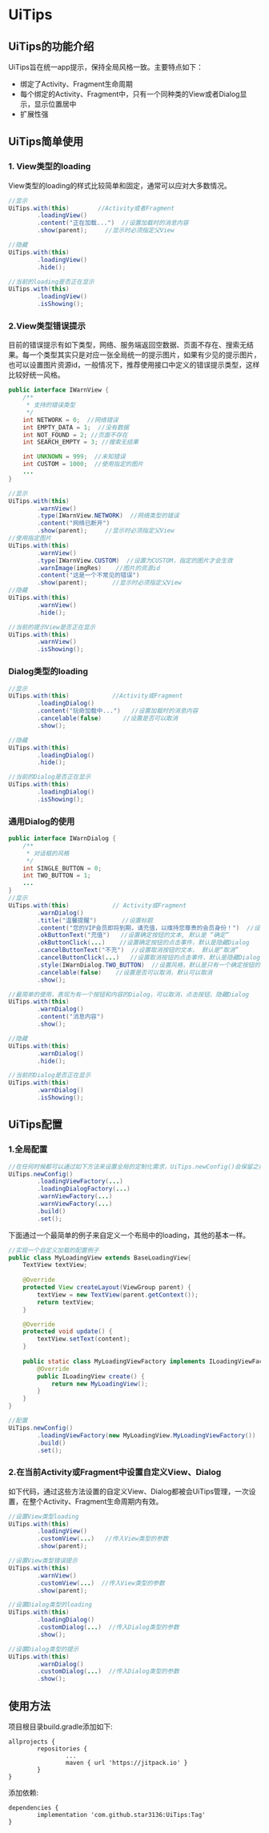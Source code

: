 # UiTips

## UiTips的功能介绍
UiTips旨在统一app提示，保持全局风格一致。主要特点如下：
- 绑定了Activity、Fragment生命周期
- 每个绑定的Activity、Fragment中，只有一个同种类的View或者Dialog显示，显示位置居中
- 扩展性强


## UiTips简单使用
### 1. View类型的loading
View类型的loading的样式比较简单和固定，通常可以应对大多数情况。
```java
//显示
UiTips.with(this)        //Activity或者Fragment
        .loadingView()
        .content("正在加载...")  //设置加载时的消息内容
        .show(parent);     //显示时必须指定父View

//隐藏
UiTips.with(this)
        .loadingView()
        .hide();

//当前的loading是否正在显示
UiTips.with(this)
        .loadingView()
        .isShowing();
```



### 2.View类型错误提示
目前的错误提示有如下类型，网络、服务端返回空数据、页面不存在、搜索无结果。每一个类型其实只是对应一张全局统一的提示图片，如果有少见的提示图片，也可以设置图片资源id，一般情况下，推荐使用接口中定义的错误提示类型，这样比较好统一风格。
```java
public interface IWarnView {
    /**
     * 支持的错误类型
     */
    int NETWORK = 0;  //网络错误
    int EMPTY_DATA = 1;  //没有数据
    int NOT_FOUND = 2; //页面不存在
    int SEARCH_EMPTY = 3; //搜索无结果

    int UNKNOWN = 999;  //未知错误
    int CUSTOM = 1000;  //使用指定的图片
    ...
}

//显示
UiTips.with(this)
        .warnView()
        .type(IWarnView.NETWORK)  //网络类型的错误
        .content("网络已断开")
        .show(parent);     //显示时必须指定父View
//使用指定图片
UiTips.with(this)
        .warnView()
        .type(IWarnView.CUSTOM)  //设置为CUSTOM，指定的图片才会生效
        .warnImage(imgRes)    //图片的资源id
        .content("这是一个不常见的错误")
        .show(parent);       //显示时必须指定父View
//隐藏
UiTips.with(this)
        .warnView()
        .hide();

//当前的提示View是否正在显示
UiTips.with(this)
        .warnView()
        .isShowing();
```

### Dialog类型的loading
```java
//显示
UiTips.with(this)            //Activity或Fragment
        .loadingDialog()
        .content("玩命加载中...")   //设置加载时的消息内容
        .cancelable(false)      //设置是否可以取消
        .show();

//隐藏
UiTips.with(this)
        .loadingDialog()
        .hide();

//当前的Dialog是否正在显示
UiTips.with(this)
        .loadingDialog()
        .isShowing();
```

### 通用Dialog的使用
```java
public interface IWarnDialog {
    /**
     * 对话框的风格
     */
    int SINGLE_BUTTON = 0;
    int TWO_BUTTON = 1;
    ...
}
//显示
UiTips.with(this)            // Activity或Fragment
        .warnDialog()
        .title("温馨提醒")       //设置标题
        .content("您的VIP会员即将到期，请充值，以维持您尊贵的会员身份！")  //设置内容
        .okButtonText("充值")   //设置确定按钮的文本, 默认是 “确定”
        .okButtonClick(...)    //设置确定按钮的点击事件，默认是隐藏Dialog
        .cancelButtonText("不充")  //设置取消按钮的文本， 默认是“取消”
        .cancelButtonClick(...)   //设置取消按钮的点击事件，默认是隐藏Dialog
        .style(IWarnDialog.TWO_BUTTON)  //设置风格，默认是只有一个确定按钮的，如果需要显示两个按钮，需要设置为TWO_BUTTON
        .cancelable(false)    //设置是否可以取消，默认可以取消
        .show();

//最简单的使用，表现为有一个按钮和内容的Dialog，可以取消，点击按钮，隐藏Dialog
UiTips.with(this)
        .warnDialog()
        .content("消息内容")
        .show();

//隐藏
UiTips.with(this)
        .warnDialog()
        .hide();

//当前的Dialog是否正在显示
UiTips.with(this)
        .warnDialog()
        .isShowing();
```

## UiTips配置
### 1.全局配置
```java
//在任何时候都可以通过如下方法来设置全局的定制化需求，UiTips.newConfig()会保留之前的配置
UiTips.newConfig()
        .loadingViewFactory(...)  
        .loadingDialogFactory(...)
        .warnViewFactory(...)
        .warnViewFactory(...)
        .build()
        .set();
```

下面通过一个最简单的例子来自定义一个布局中的loading，其他的基本一样。
```java
//实现一个自定义加载的配置例子
public class MyLoadingView extends BaseLoadingView{
    TextView textView;
    
    @Override
    protected View createLayout(ViewGroup parent) {
        textView = new TextView(parent.getContext());
        return textView;
    }

    @Override
    protected void update() {
        textView.setText(content);
    }
    
    public static class MyLoadingViewFactory implements ILoadingViewFactory{
        @Override
        public ILoadingView create() {
            return new MyLoadingView();
        }
    }
}

//配置
UiTips.newConfig()
        .loadingViewFactory(new MyLoadingView.MyLoadingViewFactory())
        .build()
        .set();
```

### 2.在当前Activity或Fragment中设置自定义View、Dialog
如下代码，通过这些方法设置的自定义View、Dialog都被会UiTips管理，一次设置，在整个Activity、Fragment生命周期内有效。
```java
//设置View类型loading
UiTips.with(this)
        .loadingView()
        .customView(...)   //传入View类型的参数
        .show(parent);

//设置View类型错误提示
UiTips.with(this)
        .warnView()
        .customView(...)  //传入View类型的参数
        .show(parent);

//设置Dialog类型的loading
UiTips.with(this)
        .loadingDialog()
        .customDialog(...)  //传入Dialog类型的参数
        .show();

//设置Dialog类型的提示
UiTips.with(this)
        .warnDialog()
        .customDialog(...)  //传入Dialog类型的参数
        .show();
```

## 使用方法
项目根目录build.gradle添加如下:
```
allprojects {
        repositories {
                ...
                maven { url 'https://jitpack.io' }
        }
}
```

添加依赖:
```
dependencies {
        implementation 'com.github.star3136:UiTips:Tag'
}
```


